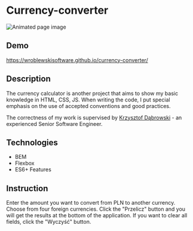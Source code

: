# Currency-converter

![Animated page image](images/currency-converter.gif)

## Demo

https://wroblewskisoftware.github.io/currency-converter/

## Description

The currency calculator is another project that aims to show my basic knowledge in HTML, CSS, JS. When writing the code,
I put special emphasis on the use of accepted conventions and good practices.

The correctness of my work is supervised by [Krzysztof Dąbrowski](https://www.linkedin.com/in/dabrowskisoftware) - an experienced Senior Software Engineer.

## Technologies

- BEM
- Flexbox
- ES6+ Features

## Instruction

Enter the amount you want to convert from PLN to another currency. Choose from four foreign currencies.
Click the "Przelicz" button and you will get the results at the bottom of the application.
If you want to clear all fields, click the "Wyczyść" button.
